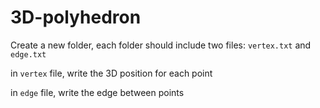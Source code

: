 # 3D-polyhedron

Create a new folder, each folder should include two files: `vertex.txt` and `edge.txt`

in `vertex` file, write the 3D position for each point

in `edge` file, write the edge between points
